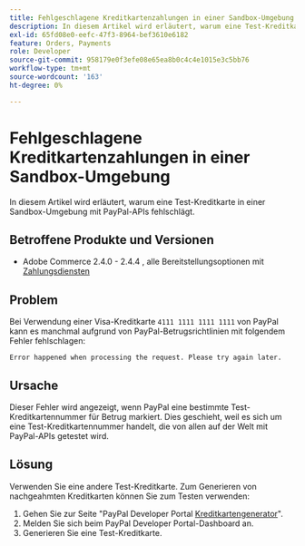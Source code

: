 ```yaml
---
title: Fehlgeschlagene Kreditkartenzahlungen in einer Sandbox-Umgebung
description: In diesem Artikel wird erläutert, warum eine Test-Kreditkarte in einer Sandbox-Umgebung mit PayPal-APIs fehlschlägt.
exl-id: 65fd08e0-eefc-47f3-8964-bef3610e6182
feature: Orders, Payments
role: Developer
source-git-commit: 958179e0f3efe08e65ea8b0c4c4e1015e3c5bb76
workflow-type: tm+mt
source-wordcount: '163'
ht-degree: 0%

---
```


# Fehlgeschlagene Kreditkartenzahlungen in einer Sandbox-Umgebung

In diesem Artikel wird erläutert, warum eine Test-Kreditkarte in einer Sandbox-Umgebung mit PayPal-APIs fehlschlägt.

## Betroffene Produkte und Versionen


* Adobe Commerce 2.4.0 - 2.4.4 , alle Bereitstellungsoptionen mit [Zahlungsdiensten](https://marketplace.magento.com/magento-payment-services.html)

## Problem

Bei Verwendung einer Visa-Kreditkarte `4111 1111 1111 1111` von PayPal kann es manchmal aufgrund von PayPal-Betrugsrichtlinien mit folgendem Fehler fehlschlagen:

```terminal
Error happened when processing the request. Please try again later.
```

## Ursache

Dieser Fehler wird angezeigt, wenn PayPal eine bestimmte Test-Kreditkartennummer für Betrug markiert. Dies geschieht, weil es sich um eine Test-Kreditkartennummer handelt, die von allen auf der Welt mit PayPal-APIs getestet wird.

## Lösung

Verwenden Sie eine andere Test-Kreditkarte. Zum Generieren von nachgeahmten Kreditkarten können Sie zum Testen verwenden:

1. Gehen Sie zur Seite &quot;PayPal Developer Portal [Kreditkartengenerator](https://developer.paypal.com/developer/creditCardGenerator/)&quot;.
1. Melden Sie sich beim PayPal Developer Portal-Dashboard an.
1. Generieren Sie eine Test-Kreditkarte.
